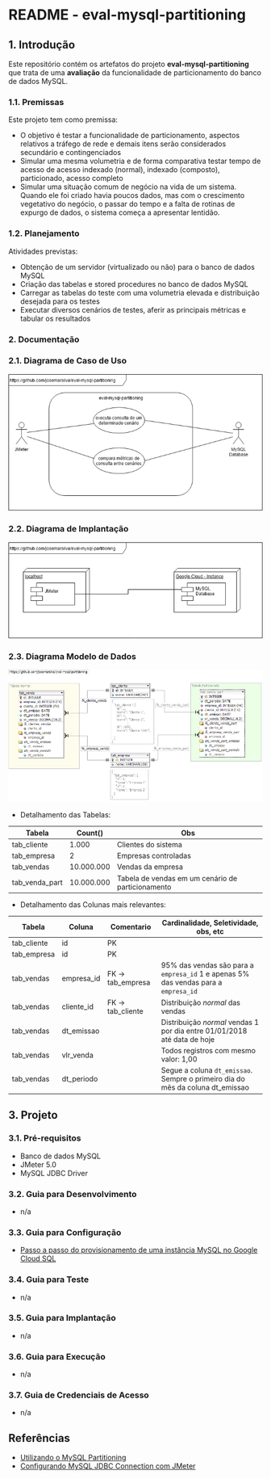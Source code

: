 # README - eval-mysql-partitioning


## 1. Introdução ##

Este repositório contém os artefatos do projeto **eval-mysql-partitioning** que trata de uma **avaliação** da funcionalidade de particionamento do banco de dados MySQL.

### 1.1. Premissas ###

Este projeto tem como premissa:
* O objetivo é testar a funcionalidade de particionamento, aspectos relativos a tráfego de rede e demais itens serão considerados secundário e contingenciados
* Simular uma mesma volumetria e de forma comparativa testar tempo de acesso de acesso indexado (normal), indexado (composto), particionado, acesso completo
* Simular uma situação comum de negócio na vida de um sistema. Quando ele foi criado havia poucos dados, mas com o crescimento vegetativo do negócio, o passar do tempo e a falta de rotinas de expurgo de dados, o sistema começa a apresentar lentidão.


### 1.2. Planejamento ###

Atividades previstas:
* Obtenção de um servidor (virtualizado ou não) para o banco de dados MySQL
* Criação das tabelas e stored procedures no banco de dados MySQL
* Carregar as tabelas do teste com uma volumetria elevada e distribuição desejada para os testes
* Executar diversos cenários de testes, aferir as principais métricas e tabular os resultados


### 2. Documentação ###

### 2.1. Diagrama de Caso de Uso ###

![Diagrama de Caso de Uso](doc/Diagrama%20de%20Caso%20de%20Uso.png)


### 2.2. Diagrama de Implantação

![Diagrama de Implantacao](doc/Diagrama%20de%20Implantacao.png)


### 2.3. Diagrama Modelo de Dados ###

![Diagrama Modelo de Dados](doc/Diagrama%20Modelo%20de%20Dados.png)

* Detalhamento das Tabelas:

Tabela          |    Count() | Obs
--------------- | ---------- | ------------------------
tab_cliente     |      1.000 | Clientes do sistema
tab_empresa     |          2 | Empresas controladas
tab_vendas      | 10.000.000 | Vendas da empresa
tab_venda_part  | 10.000.000 | Tabela de vendas em um cenário de particionamento


* Detalhamento das Colunas mais relevantes:

Tabela          | Coluna     | Comentario        | Cardinalidade, Seletividade, obs, etc
--------------- | ---------- | ----------------- | ----------------------------------------------
tab_cliente     | id         | PK                |
tab_empresa     | id         | PK                |
tab_vendas      | empresa_id | FK -> tab_empresa | 95% das vendas são para a `empresa_id` 1 e apenas 5% das vendas para a `empresa_id`
tab_vendas      | cliente_id | FK -> tab_cliente | Distribuição _normal_ das vendas
tab_vendas      | dt_emissao |                   | Distribuição _normal_ vendas 1 por dia entre 01/01/2018 até data de hoje
tab_vendas      | vlr_venda  |                   | Todos registros com mesmo valor: 1,00
tab_vendas      | dt_periodo |                   | Segue a coluna `dt_emissao`. Sempre o primeiro dia do mês da coluna dt_emissao



## 3. Projeto ##

### 3.1. Pré-requisitos ###

* Banco de dados MySQL 
* JMeter 5.0
* MySQL JDBC Driver 

### 3.2. Guia para Desenvolvimento ###

* n/a 

### 3.3. Guia para Configuração ###

* [Passo a passo do provisionamento de uma instância MySQL no Google Cloud SQL](README_GoogleCloudSQL_MySql.md)

### 3.4. Guia para Teste ###

* n/a


### 3.5. Guia para Implantação ###

* n/a


### 3.6. Guia para Execução ###

* n/a


### 3.7. Guia de Credenciais de Acesso ###
* n/a


## Referências ##

* [Utilizando o MySQL Partitioning](https://www.devmedia.com.br/utilizando-o-mysql-partitioning/16825)
* [Configurando MySQL JDBC Connection com JMeter](https://github.com/josemarsilva/jmeter-beginner-tutorial/blob/master/doc/DatabaseConnection/README.md)